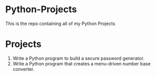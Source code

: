 # Python-Projects
This is the repo containing all of my Python Projects

# Projects
1. Write a Python program to build a secure password generator.
2. Write a Python program that creates a menu-driven number base converter.

